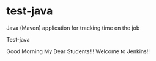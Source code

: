 # test-java
Java (Maven) application for tracking time on the job

Test-java

Good Morning My Dear Students!!! Welcome to Jenkins!!


